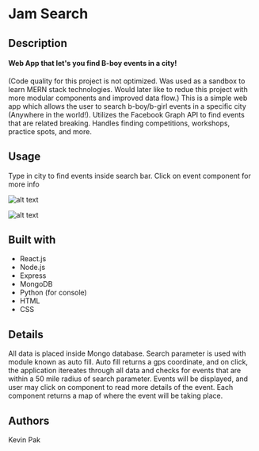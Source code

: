 # Jam Search
## Description
#### Web App that let's you find B-boy events in a city!
(Code quality for this project is not optimized. Was used as a sandbox to learn MERN stack technologies. Would later like to redue this project with more modular components and improved data flow.)
This is a simple web app which allows the user to search b-boy/b-girl events in a specific city (Anywhere in the world!). Utilizes the Facebook Graph API to find events that are related breaking. Handles finding competitions, workshops, practice spots, and more. 


## Usage
Type in city to find events inside search bar. Click on event component for more info

![alt text](https://image.ibb.co/fZQ2vw/Screen_Shot_2017_11_07_at_1_11_18_AM.png)

![alt text](https://image.ibb.co/jdq7TG/Screen_Shot_2017_11_07_at_1_11_41_AM.png)

## Built with
* React.js
* Node.js
* Express
* MongoDB
* Python (for console)
* HTML
* CSS

## Details
All data is placed inside Mongo database. Search parameter is used with module known as auto fill. Auto fill returns a gps coordinate, and on click, the application itereates through all data and checks for events that are within a 50 mile radius of search parameter. Events will be displayed, and user may click on component to read more details of the event. Each component returns a map of where the event will be taking place. 


## Authors
Kevin Pak

